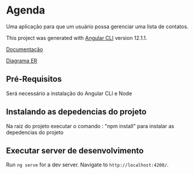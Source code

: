 # Agenda

Uma aplicação para que um usuário possa gerenciar uma lista de contatos.

This project was generated with [Angular CLI](https://github.com/angular/angular-cli) version 12.1.1.

[Documentação](https://drive.google.com/file/d/1Clm9AU-_zqNaHgEf4Pny9tp8J4Y9vVro/view?usp=sharing)

[Diagrama ER](https://www.canva.com/design/DAEoBD5LJBE/q7vQUn1IJ5OgyZ-H7AXS3w/watch?utm_content=DAEoBD5LJBE&utm_campaign=designshare&utm_medium=link&utm_source=sharebutton)

## Pré-Requisitos

Será necessário a instalação do Angular CLI e Node 

## Instalando as depedencias do projeto

Na raiz do projeto executar o comando : "npm install" para instalar as depedencias do projeto

## Executar server de desenvolvimento

Run `ng serve` for a dev server. Navigate to `http://localhost:4200/`. 


